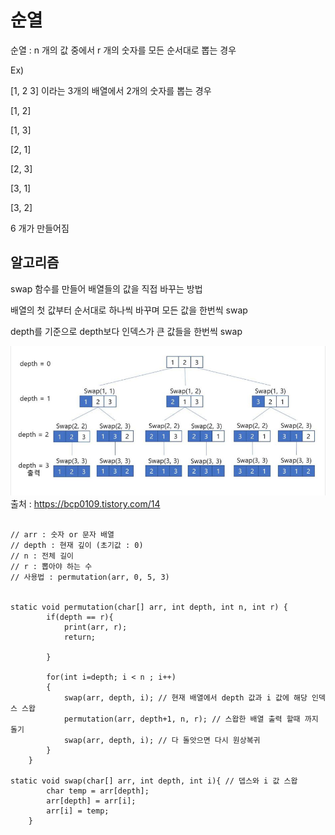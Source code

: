 # 순열

순열 : n 개의 값 중에서 r 개의 숫자를 모든 순서대로 뽑는 경우

Ex)

[1, 2 3] 이라는 3개의 배열에서 2개의 숫자를 뽑는 경우

[1, 2]

[1, 3]

[2, 1]

[2, 3]

[3, 1]

[3, 2]

6 개가 만들어짐

## 알고리즘

swap 함수를 만들어 배열들의 값을 직접 바꾸는 방법

배열의 첫 값부터 순서대로 하나씩 바꾸며 모든 값을 한번씩 swap

depth를 기준으로 depth보다 인덱스가 큰 값들을 한번씩 swap

![그림1](../images/순열_1.PNG)
출처 : <https://bcp0109.tistory.com/14>

<pre><code>
// arr : 숫자 or 문자 배열
// depth : 현재 깊이 (초기값 : 0)
// n : 전체 길이
// r : 뽑아야 하는 수
// 사용법 : permutation(arr, 0, 5, 3)


static void permutation(char[] arr, int depth, int n, int r) {
        if(depth == r){
            print(arr, r);
            return;
            
        }

        for(int i=depth; i < n ; i++)
        {
            swap(arr, depth, i); // 현재 배열에서 depth 값과 i 값에 해당 인덱스 스왑
            permutation(arr, depth+1, n, r); // 스왑한 배열 출력 할때 까지 돌기
            swap(arr, depth, i); // 다 돌앗으면 다시 원상복귀
        }
    }

static void swap(char[] arr, int depth, int i){ // 뎁스와 i 값 스왑
        char temp = arr[depth];
        arr[depth] = arr[i];
        arr[i] = temp;
    }
</code></pre>



